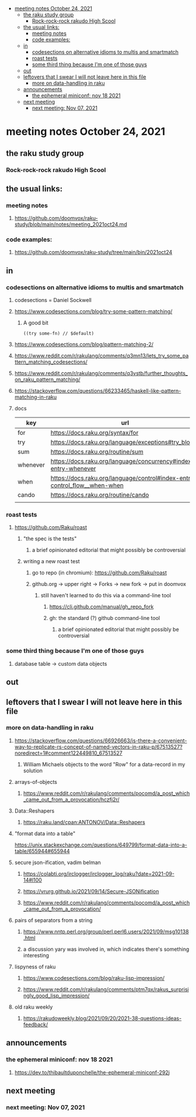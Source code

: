 - [meeting notes October 24, 2021](#org7d5eef7)
  - [the raku study group](#orgf83ae55)
    - [Rock-rock-rock rakudo High Scool](#org226766e)
  - [the usual links:](#orgca8531a)
    - [meeting notes](#orgafabffd)
    - [code examples:](#orgeb80544)
  - [in](#org3495033)
    - [codesections on alternative idioms to multis and smartmatch](#org0b38386)
    - [roast tests](#org495ca2d)
    - [some third thing because I'm one of those guys](#orgeba9a88)
  - [out](#org36b01dc)
  - [leftovers that I swear I will not leave here in this file](#org4d2faa8)
    - [more on data-handling in raku](#org07ab1b7)
  - [announcements](#orgb3fb0da)
    - [the ephemeral miniconf: nov 18 2021](#orgf2df518)
  - [next meeting](#org88a69ba)
    - [next meeting: Nov 07, 2021](#org0314d5c)


<a id="org7d5eef7"></a>

# meeting notes October 24, 2021


<a id="orgf83ae55"></a>

## the raku study group


<a id="org226766e"></a>

### Rock-rock-rock rakudo High Scool


<a id="orgca8531a"></a>

## the usual links:


<a id="orgafabffd"></a>

### meeting notes

1.  <https://github.com/doomvox/raku-study/blob/main/notes/meeting_2021oct24.md>


<a id="orgeb80544"></a>

### code examples:

1.  <https://github.com/doomvox/raku-study/tree/main/bin/2021oct24>


<a id="org3495033"></a>

## in


<a id="org0b38386"></a>

### codesections on alternative idioms to multis and smartmatch

1.  codesections = Daniel Sockwell

2.  <https://www.codesections.com/blog/try-some-pattern-matching/>

    1.  A good bit
    
        ```perl6
        ((try some-fn) // $default)
        ```

3.  <https://www.codesections.com/blog/pattern-matching-2/>

4.  <https://www.reddit.com/r/rakulang/comments/q3mn13/lets_try_some_pattern_matching_codesections/>

5.  <https://www.reddit.com/r/rakulang/comments/q3vstb/further_thoughts_on_raku_pattern_matching/>

6.  <https://stackoverflow.com/questions/66233465/haskell-like-pattern-matching-in-raku>

7.  docs

    | key      | url                                                                          |  |
    |-------- |---------------------------------------------------------------------------- |--- |
    | for      | <https://docs.raku.org/syntax/for>                                           |  |
    | try      | <https://docs.raku.org/language/exceptions#try_blocks>                       |  |
    | sum      | <https://docs.raku.org/routine/sum>                                          |  |
    | whenever | <https://docs.raku.org/language/concurrency#index-entry-whenever>            |  |
    | when     | <https://docs.raku.org/language/control#index-entry-control_flow__when-when> |  |
    | cando    | <https://docs.raku.org/routine/cando>                                        |  |
    |          |                                                                              |  |


<a id="org495ca2d"></a>

### roast tests

1.  <https://github.com/Raku/roast>

    1.  "the spec is the tests"
    
        1.  a brief opinionated editorial that might possibly be controversial
    
    2.  writing a new roast test
    
        1.  go to repo (in chromium): <https://github.com/Raku/roast>
        
        2.  github.org -> upper right -> Forks -> new fork -> put in doomvox
        
            1.  still haven't learned to do this via a command-line tool
            
                1.  <https://cli.github.com/manual/gh_repo_fork>
                
                2.  gh: the standard (?) github command-line tool
                
                    1.  a brief opinionated editorial that might possibly be controversial


<a id="orgeba9a88"></a>

### some third thing because I'm one of those guys

1.  database table -> custom data objects


<a id="org36b01dc"></a>

## out


<a id="org4d2faa8"></a>

## leftovers that I swear I will not leave here in this file


<a id="org07ab1b7"></a>

### more on data-handling in raku

1.  <https://stackoverflow.com/questions/66926663/is-there-a-convenient-way-to-replicate-rs-concept-of-named-vectors-in-raku-p/67513527?noredirect=1#comment122449810_67513527>

    1.  William Michaels objects to the word "Row" for a data-record in my solution

2.  arrays-of-objects

    1.  <https://www.reddit.com/r/rakulang/comments/pocomd/a_post_which_came_out_from_a_provocation/hczfj2r/>

3.  Data::Reshapers

    1.  <https://raku.land/cpan:ANTONOV/Data::Reshapers>

4.  "format data into a table"

    <https://unix.stackexchange.com/questions/649799/format-data-into-a-table/655944#655944>

5.  secure json-ification, vadim belman

    1.  <https://colabti.org/irclogger/irclogger_log/raku?date=2021-09-14#l100>
    
    2.  <https://vrurg.github.io/2021/09/14/Secure-JSONification>
    
    3.  <https://www.reddit.com/r/rakulang/comments/pocomd/a_post_which_came_out_from_a_provocation/>

6.  pairs of separators from a string

    1.  <https://www.nntp.perl.org/group/perl.perl6.users/2021/09/msg10138.html>
    
    2.  a discussion yary was involved in, which indicates there's something interesting

7.  lispyness of raku

    1.  <https://www.codesections.com/blog/raku-lisp-impression/>
    
    2.  <https://www.reddit.com/r/rakulang/comments/ptm7qx/rakus_surprisingly_good_lisp_impression/>

8.  old raku weekly

    1.  <https://rakudoweekly.blog/2021/09/20/2021-38-questions-ideas-feedback/>


<a id="orgb3fb0da"></a>

## announcements


<a id="orgf2df518"></a>

### the ephemeral miniconf: nov 18 2021

1.  <https://dev.to/thibaultduponchelle/the-ephemeral-miniconf-292j>


<a id="org88a69ba"></a>

## next meeting


<a id="org0314d5c"></a>

### next meeting: Nov 07, 2021
